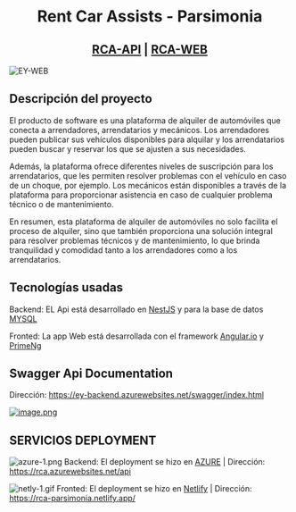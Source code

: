 <div align="center">
<h1>Rent Car Assists - Parsimonia</h1>

<h2><a href='https://rca.azurewebsites.net/api' target="_blank">RCA-API</a> | <a href='https://rca-parsimonia.netlify.app/'>RCA-WEB</a></h2>
</div>

![EY-WEB](https://res.cloudinary.com/dv4cwmc38/image/upload/v1686618389/RCA-FIGMA_biuqyt.png)

## Descripción del proyecto
El producto de software es una plataforma de alquiler de automóviles que conecta a arrendadores, arrendatarios y mecánicos. Los arrendadores pueden publicar sus vehículos disponibles para alquilar y los arrendatarios pueden buscar y reservar los que se ajusten a sus necesidades.

Además, la plataforma ofrece diferentes niveles de suscripción para los arrendatarios, que les permiten resolver problemas con el vehículo en caso de un choque, por ejemplo. Los mecánicos están disponibles a través de la plataforma para proporcionar asistencia en caso de cualquier problema técnico o de mantenimiento.

En resumen, esta plataforma de alquiler de automóviles no solo facilita el proceso de alquiler, sino que también proporciona una solución integral para resolver problemas técnicos y de mantenimiento, lo que brinda tranquilidad y comodidad tanto a los arrendadores como a los arrendatarios.

## Tecnologías usadas

Backend: EL Api está desarrollado en [NestJS](https://nestjs.com) y para la base de datos [MYSQL](https://www.mysql.com/)

Fronted: La app Web está desarrollada con el framework [Angular.io](https://angular.io/) y [PrimeNg](https://primeng.org/)

## Swagger Api Documentation

Dirección: https://ey-backend.azurewebsites.net/swagger/index.html

[![image.png](https://res.cloudinary.com/dv4cwmc38/image/upload/v1686618625/swagger_qkosqu.png)](https://rca.azurewebsites.net/api)

## SERVICIOS DEPLOYMENT
![azure-1.png](https://i.postimg.cc/fRwqMwdh/azure-1.png)
Backend: El deployment se hizo en [AZURE](https://portal.azure.com/) | Dirección: https://rca.azurewebsites.net/api


![netly-1.gif](https://i.postimg.cc/7LQT7Ph7/netly-1.gif)
Fronted: El deployment se hizo en [Netlify](https://www.netlify.com/) | Dirección: https://rca-parsimonia.netlify.app/
